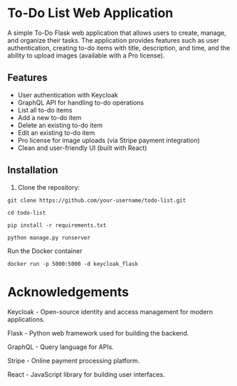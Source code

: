 # To-Do List Web Application

A simple To-Do Flask web application that allows users to create, manage, and organize their tasks. The application provides features such as user authentication, creating to-do items with title, description, and time, and the ability to upload images (available with a Pro license).

## Features

- User authentication with Keycloak
- GraphQL API for handling to-do operations
- List all to-do items
- Add a new to-do item
- Delete an existing to-do item
- Edit an existing to-do item
- Pro license for image uploads (via Stripe payment integration)
- Clean and user-friendly UI (built with React)

## Installation

1. Clone the repository:

```shell
git clone https://github.com/your-username/todo-list.git
```
```cd todo-list```

```pip install -r requirements.txt```

```python manage.py runserver```

Run the Docker container

```
docker run -p 5000:5000 -d keycloak_flask
```

# Acknowledgements
Keycloak - Open-source identity and access management for modern applications.

Flask - Python web framework used for building the backend.

GraphQL - Query language for APIs.

Stripe - Online payment processing platform.

React - JavaScript library for building user interfaces.
